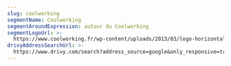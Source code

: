 ```yaml
---
slug: coolworking
segmentName: Coolworking
segmentAroundExpression: autour du Coolworking
segmentLogoUrl: >-
  https://www.coolworking.fr/wp-content/uploads/2013/03/logo-horizontal-fr-400x69.png
drivyAddressSearchUrl: >-
  https://www.drivy.com/search?address_source=google&only_responsive=true&country_scope=FR&latitude=44.8435491&longitude=-0.57340099999999&page=1&address=9+Rue+de+Cond%C3%A9%2C+Bordeaux%2C+France&city_display_name=Bordeaux
---
```


